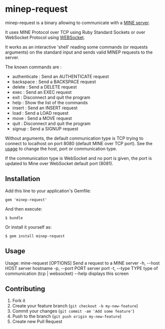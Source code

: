 # minep-request

minep-request is a binary allowing to communicate with a [MINE
server](http://github.com/Ezveus/Mine).

It uses MINE Protocol over TCP using Ruby Standard Sockets or over
WebSocket Protocol using
[WEBSocket](https://rubygems.org/gems/WEBSocket).

It works as an interactive 'shell' reading some commands (or requests
arguments) on the standard input and sends valid MINEP requests to the
server.

The known commands are :
- authenticate : Send an AUTHENTICATE request
- backspace : Send a BACKSPACE request
- delete : Send a DELETE request
- exec : Send an EXEC request
- exit : Disconnect and quit the program
- help : Show the list of the commands
- insert : Send an INSERT request
- load : Send a LOAD request
- move : Send a MOVE request
- quit : Disconnect and quit the program
- signup : Send a SIGNUP request

Without arguments, the default communication type is TCP trying to
connect to localhost on port 8080 (default MINE over TCP port). See
the [usage](#usage) to change the host, port or communication type.

If the communication type is WebSocket and no port is given, the port
is updated to Mine over WebSocket default port (8081).

## Installation

Add this line to your application's Gemfile:

    gem 'minep-request'

And then execute:

    $ bundle

Or install it yourself as:

    $ gem install minep-request

## <div id="usage">Usage</div>

Usage: mine-request [OPTIONS]
Send a request to a MINE server
    -h, --host HOST                  server hostname
    -p, --port PORT                  server port
    -t, --type TYPE                  type of communication (tcp |
    websocket)
        --help                       displays this screen

## Contributing

1. Fork it
2. Create your feature branch (`git checkout -b my-new-feature`)
3. Commit your changes (`git commit -am 'Add some feature'`)
4. Push to the branch (`git push origin my-new-feature`)
5. Create new Pull Request
